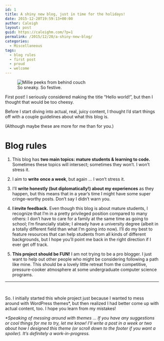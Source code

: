 ```yaml
---
id: 1
title: A shiny new blog, just in time for the holidays!
date: 2015-12-20T19:59:13+00:00
author: Caleigh
layout: post
guid: https://caleighm.com/?p=1
permalink: /2015/12/20/a-shiny-new-blog/
categories:
  - Miscellaneous
tags:
  - blog rules
  - first post
  - proud
  - welcome
---
```

<figure id="attachment_35" style="width: 400px" class="wp-caption alignleft"><img class="wp-image-35" src="http://i0.wp.com/caleighm.com/wp-content/uploads/2015/12/CWCTNmZWEAAlqry.jpg?resize=400%2C533" alt="Millie peeks from behind couch" srcset="http://i0.wp.com/caleighm.com/wp-content/uploads/2015/12/CWCTNmZWEAAlqry.jpg?w=600 600w, http://i0.wp.com/caleighm.com/wp-content/uploads/2015/12/CWCTNmZWEAAlqry.jpg?resize=225%2C300 225w" sizes="(max-width: 400px) 100vw, 400px" data-recalc-dims="1" /><figcaption class="wp-caption-text">So sneaky. So festive.</figcaption></figure> 

First post! I seriously considered making the title &#8220;Hello world!&#8221;, but then I thought that would be too cheesy.

Before I start diving into actual, real, juicy content, I thought I&#8217;d start things off with a couple guidelines about what this blog is.

(Although maybe these are more for me than for you.)

# Blog rules

1. This blog has **two main topics: mature students & learning to code.** Sometimes these topics will intersect; sometimes they won&#8217;t. I won&#8217;t stress it.

2. I aim to **write** **once a week**, but again &#8230; I won&#8217;t stress it.

3. I&#8217;ll **write honestly (but diplomatically!) about my experiences** as they happen, but this means that in a year&#8217;s time I might have some super cringe-worthy posts. Don&#8217;t say I didn&#8217;t warn you.

4. **I invite feedback.** Even though this blog is about mature students, I recognize that I&#8217;m in a pretty privileged position compared to many others: I don&#8217;t have to care for a family at the same time as going to school; I&#8217;m financially stable; I already have a university degree (albeit in a totally different field than what I&#8217;m going into now). I&#8217;ll do my best to feature resources that can help students from all kinds of different backgrounds, but I hope you&#8217;ll point me back in the right direction if I ever get off track.

5. **This project should be FUN!** I am not trying to be a pro blogger. I just want to help out other people who might be considering following a path like mine. This should be a lovely little retreat from the competitive, pressure-cooker atmosphere at some undergraduate computer science programs.

* * *

&nbsp;

So. I initially started this whole project just because I wanted to mess around with WordPress themes*, but then realized I had better come up with actual content, too. I hope you learn from my mistakes!

_*Speaking of messing around with themes &#8230; If you have any suggestions or cool things for me to try, let me know! I&#8217;ll write a post in a week or two about how I designed this theme (or scroll down to the footer if you want a spoiler). It&#8217;s definitely a work-in-progress._